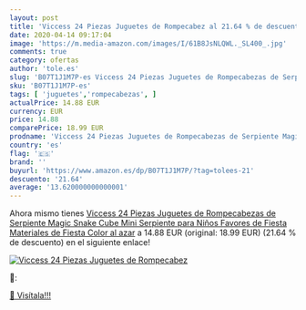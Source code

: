 ```yaml
---
layout: post
title: 'Viccess 24 Piezas Juguetes de Rompecabez al 21.64 % de descuento'
date: 2020-04-14 09:17:04
image: 'https://m.media-amazon.com/images/I/61B8JsNLQWL._SL400_.jpg'
comments: true
category: ofertas
author: 'tole.es'
slug: 'B07T1J1M7P-es Viccess 24 Piezas Juguetes de Rompecabezas de Serpiente...'
sku: 'B07T1J1M7P-es'
tags: [ 'juguetes','rompecabezas', ]
actualPrice: 14.88 EUR
currency: EUR
price: 14.88
comparePrice: 18.99 EUR
prodname: 'Viccess 24 Piezas Juguetes de Rompecabezas de Serpiente Magic Snake Cube Mini Serpiente para Niños  Favores de Fiesta Materiales de Fiesta Color al azar'
country: 'es'
flag: '🇪🇸'
brand: ''
buyurl: 'https://www.amazon.es/dp/B07T1J1M7P/?tag=tolees-21'
descuento: '21.64'
average: '13.620000000000001'
---
```


Ahora mismo tienes [Viccess 24 Piezas Juguetes de Rompecabezas de Serpiente Magic Snake Cube Mini Serpiente para Niños  Favores de Fiesta Materiales de Fiesta Color al azar](https://www.amazon.es/dp/B07T1J1M7P/?tag=tolees-21) a 14.88 EUR (original: 18.99 EUR) (21.64 %  de descuento) en el siguiente enlace!

[![Viccess 24 Piezas Juguetes de Rompecabez](https://m.media-amazon.com/images/I/61B8JsNLQWL._SL400_.jpg)](https://www.amazon.es/dp/B07T1J1M7P/?tag=tolees-21)

🔎:


[🛒 Visítala!!!](https://www.amazon.es/dp/B07T1J1M7P/?tag=tolees-21)
